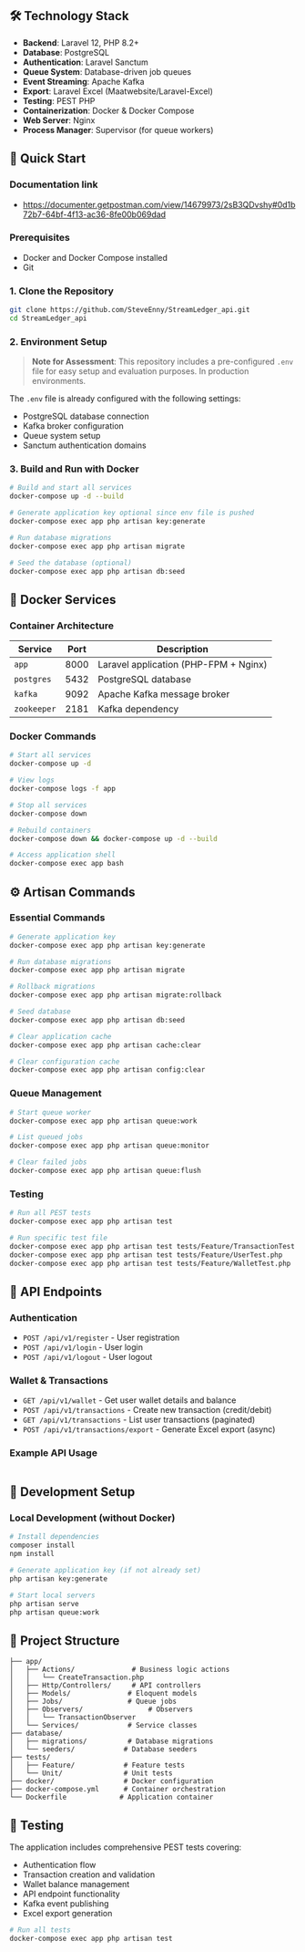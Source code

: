 ## 🛠️ Technology Stack

-   **Backend**: Laravel 12, PHP 8.2+
-   **Database**: PostgreSQL
-   **Authentication**: Laravel Sanctum
-   **Queue System**: Database-driven job queues
-   **Event Streaming**: Apache Kafka
-   **Export**: Laravel Excel (Maatwebsite/Laravel-Excel)
-   **Testing**: PEST PHP
-   **Containerization**: Docker & Docker Compose
-   **Web Server**: Nginx
-   **Process Manager**: Supervisor (for queue workers)

## 🚀 Quick Start

### Documentation link

-   https://documenter.getpostman.com/view/14679973/2sB3QDvshy#0d1b72b7-64bf-4f13-ac36-8fe00b069dad

### Prerequisites

-   Docker and Docker Compose installed
-   Git

### 1. Clone the Repository

```bash
git clone https://github.com/SteveEnny/StreamLedger_api.git
cd StreamLedger_api
```

### 2. Environment Setup

> **Note for Assessment**: This repository includes a pre-configured `.env` file for easy setup and evaluation purposes. In production environments.

The `.env` file is already configured with the following settings:

-   PostgreSQL database connection
-   Kafka broker configuration
-   Queue system setup
-   Sanctum authentication domains

### 3. Build and Run with Docker

```bash
# Build and start all services
docker-compose up -d --build

# Generate application key optional since env file is pushed
docker-compose exec app php artisan key:generate

# Run database migrations
docker-compose exec app php artisan migrate

# Seed the database (optional)
docker-compose exec app php artisan db:seed
```

## 🐳 Docker Services

### Container Architecture

| Service     | Port | Description                           |
| ----------- | ---- | ------------------------------------- |
| `app`       | 8000 | Laravel application (PHP-FPM + Nginx) |
| `postgres`  | 5432 | PostgreSQL database                   |
| `kafka`     | 9092 | Apache Kafka message broker           |
| `zookeeper` | 2181 | Kafka dependency                      |

### Docker Commands

```bash
# Start all services
docker-compose up -d

# View logs
docker-compose logs -f app

# Stop all services
docker-compose down

# Rebuild containers
docker-compose down && docker-compose up -d --build

# Access application shell
docker-compose exec app bash
```

## ⚙️ Artisan Commands

### Essential Commands

```bash
# Generate application key
docker-compose exec app php artisan key:generate

# Run database migrations
docker-compose exec app php artisan migrate

# Rollback migrations
docker-compose exec app php artisan migrate:rollback

# Seed database
docker-compose exec app php artisan db:seed

# Clear application cache
docker-compose exec app php artisan cache:clear

# Clear configuration cache
docker-compose exec app php artisan config:clear
```

### Queue Management

```bash
# Start queue worker
docker-compose exec app php artisan queue:work

# List queued jobs
docker-compose exec app php artisan queue:monitor

# Clear failed jobs
docker-compose exec app php artisan queue:flush
```

### Testing

```bash
# Run all PEST tests
docker-compose exec app php artisan test

# Run specific test file
docker-compose exec app php artisan test tests/Feature/TransactionTest.php
docker-compose exec app php artisan test tests/Feature/UserTest.php
docker-compose exec app php artisan test tests/Feature/WalletTest.php

```

## 📡 API Endpoints

### Authentication

-   `POST /api/v1/register` - User registration
-   `POST /api/v1/login` - User login
-   `POST /api/v1/logout` - User logout

### Wallet & Transactions

-   `GET /api/v1/wallet` - Get user wallet details and balance
-   `POST /api/v1/transactions` - Create new transaction (credit/debit)
-   `GET /api/v1/transactions` - List user transactions (paginated)
-   `POST /api/v1/transactions/export` - Generate Excel export (async)

### Example API Usage

```bash

```

## 🔧 Development Setup

### Local Development (without Docker)

```bash
# Install dependencies
composer install
npm install

# Generate application key (if not already set)
php artisan key:generate

# Start local servers
php artisan serve
php artisan queue:work
```

## 📁 Project Structure

```
├── app/
│   ├── Actions/              # Business logic actions
│   │   └── CreateTransaction.php
│   ├── Http/Controllers/     # API controllers
│   ├── Models/              # Eloquent models
│   ├── Jobs/                # Queue jobs
│   ├── Observers/                # Observers
│   │   └── TransactionObserver
│   └── Services/            # Service classes
├── database/
│   ├── migrations/          # Database migrations
│   └── seeders/            # Database seeders
├── tests/
│   ├── Feature/            # Feature tests
│   └── Unit/               # Unit tests
├── docker/                 # Docker configuration
├── docker-compose.yml      # Container orchestration
└── Dockerfile             # Application container
```

## 🧪 Testing

The application includes comprehensive PEST tests covering:

-   Authentication flow
-   Transaction creation and validation
-   Wallet balance management
-   API endpoint functionality
-   Kafka event publishing
-   Excel export generation

```bash
# Run all tests
docker-compose exec app php artisan test

```

